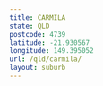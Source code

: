 ```yaml
---
title: CARMILA
state: QLD
postcode: 4739
latitude: -21.930567
longitude: 149.395052
url: /qld/carmila/
layout: suburb
---
```

